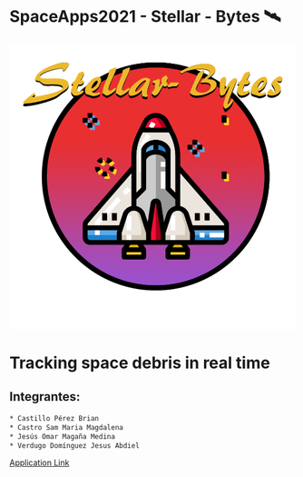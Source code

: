 # SpaceApps2021 -  Stellar - Bytes 🛰 
<img src="https://github.com/omar17md/SpaceApps2021/blob/main/img/logos/Logo_StellerBytes.png?raw=true">

# Tracking space debris in real time


## Integrantes:

    * Castillo Pérez Brian
    * Castro Sam Maria Magdalena
    * Jesús Omar Magaña Medina
    * Verdugo Domínguez Jesus Abdiel

[Application Link](https://stellarbytesapp.azurewebsites.net/) 
